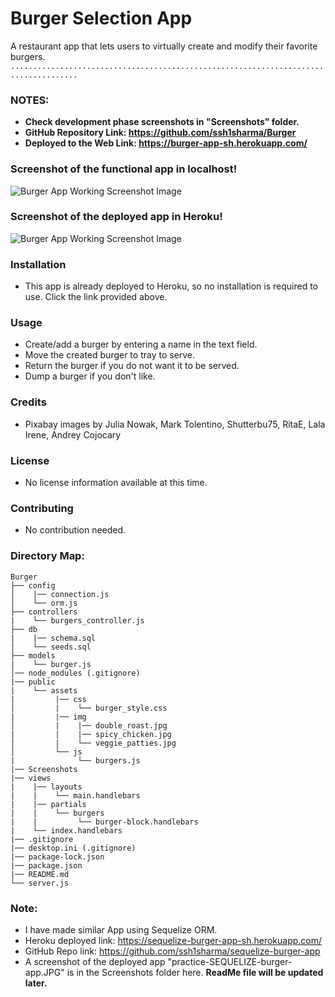 # Burger Selection App
A restaurant app that lets users to virtually create and modify their favorite burgers.
``` ..................................................................................... ```

### NOTES: 
- **Check development phase screenshots in "Screenshots" folder.**
- **GitHub Repository Link: https://github.com/ssh1sharma/Burger**
- **Deployed to the Web Link: https://burger-app-sh.herokuapp.com/**
  
### Screenshot of the functional app in localhost! 

![Burger App Working Screenshot Image](https://github.com/ssh1sharma/Burger/blob/b9a082fbcac00f1aeac47b307533e0eed5f2ec96/Screenshots/WORKING-APP.JPG)

### Screenshot of the deployed app in Heroku! 

![Burger App Working Screenshot Image](https://github.com/ssh1sharma/Burger/blob/6833e7c1c6d9157b41206fc1b35d81b91b8dac1a/Screenshots/FUNCTIONAL-APP.JPG)

### Installation
- This app is already deployed to Heroku, so no installation is required to use. Click the link provided above.

### Usage
- Create/add a burger by entering a name in the text field.
- Move the created burger to tray to serve.
- Return the burger if you do not want it to be served.
- Dump a burger if you don't like.

### Credits
- Pixabay images by Julia Nowak, Mark Tolentino, Shutterbu75, RitaE, Lala Irene, Andrey Cojocary

### License
- No license information available at this time.

### Contributing
- No contribution needed.

### Directory Map:

```
Burger
├── config
│    |── connection.js
│    └── orm.js  
├── controllers
|    └── burgers_controller.js 
├── db
|    |── schema.sql
│    └── seeds.sql
├── models
|    └── burger.js
│── node_modules (.gitignore)  
|── public
|    └── assets
|         |── css
│         |    └── burger_style.css
|         |── img
│         |    |── double_roast.jpg
|         |    |── spicy_chicken.jpg
│         |    └── veggie_patties.jpg
│         └── js
|              └── burgers.js
|── Screenshots
|── views
|    |── layouts
|    |    └── main.handlebars
|    |── partials
|    |    └── burgers
|    |         └── burger-block.handlebars
|    └── index.handlebars
|── .gitignore
|── desktop.ini (.gitignore)
|── package-lock.json
|── package.json
|── README.md
└── server.js
```
### Note:
- I have made similar App using Sequelize ORM. 
- Heroku deployed link:  https://sequelize-burger-app-sh.herokuapp.com/
- GitHub Repo link: https://github.com/ssh1sharma/sequelize-burger-app
- A screenshot of the deployed app "practice-SEQUELIZE-burger-app.JPG" is in the Screenshots folder here.
  **ReadMe file will be updated later.** 
